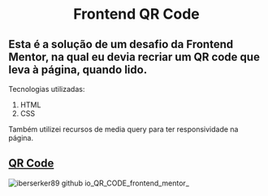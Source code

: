 <h1 align="center"> Frontend QR Code</h1 <h1>

## Esta é a solução de um desafio da Frontend Mentor, na qual eu devia recriar um QR code que leva à página, quando lido. 

Tecnologias utilizadas:
1. HTML
2. CSS

Também utilizei recursos de media query para ter responsividade na página.

## [QR Code](https://iberserker89.github.io/QR_CODE_frontend_mentor/) 


![iberserker89 github io_QR_CODE_frontend_mentor_](https://github.com/iBerserker89/QR_CODE_frontend_mentor/assets/155182522/363c2884-3410-48f1-bff7-4f59abea6e28)
